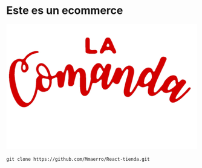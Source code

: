 # Este es un ecommerce

!["imagen del proyecto"](/src/assets/img/logo.gif)

```
git clone https://github.com/Mmaerro/React-tienda.git
```
